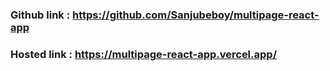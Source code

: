 ### Github link : https://github.com/Sanjubeboy/multipage-react-app

### Hosted link : https://multipage-react-app.vercel.app/
